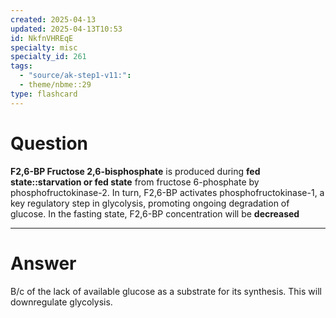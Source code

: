```yaml
---
created: 2025-04-13
updated: 2025-04-13T10:53
id: NkfnVHREqE
specialty: misc
specialty_id: 261
tags:
  - "source/ak-step1-v11:": 
  - theme/nbme::29
type: flashcard
---
```


# Question
**F2,6-BP Fructose 2,6-bisphosphate** is produced during **fed state::starvation or fed state** from fructose 6-phosphate by phosphofructokinase-2. In turn, F2,6-BP activates phosphofructokinase-1, a key regulatory step in glycolysis, promoting ongoing degradation of glucose.   In the fasting state, F2,6-BP concentration will be **decreased**

---

# Answer
B/c of the lack of available glucose as a substrate for its synthesis. This will downregulate glycolysis.